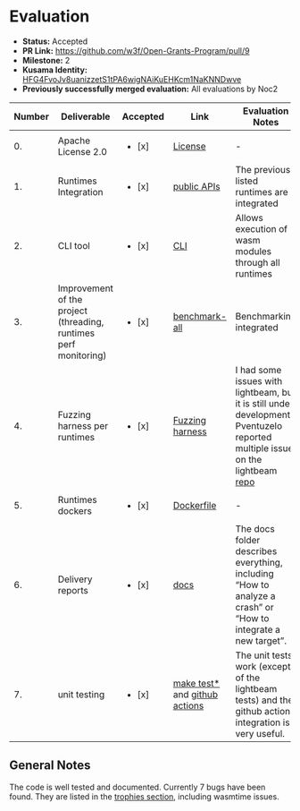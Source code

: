 # Evaluation

* **Status:** Accepted
* **PR Link:** https://github.com/w3f/Open-Grants-Program/pull/9
* **Milestone:** 2
* **Kusama Identity:** [HFG4FvoJv8uanizzetS1tPA6wigNAiKuEHKcm1NaKNNDwve](https://polkascan.io/pre/kusama/account/HFG4FvoJv8uanizzetS1tPA6wigNAiKuEHKcm1NaKNNDwve)
* **Previously successfully merged evaluation:** All evaluations by Noc2

| Number | Deliverable | Accepted | Link | Evaluation Notes |
| ------------- | ------------- | ------------- | ------------- |------------- |
| 0. | Apache License 2.0 | <ul><li>[x] </li></ul>|[License](https://github.com/pventuzelo/wasm_runtimes_fuzzing/blob/master/LICENSE)| - |
| 1. | Runtimes Integration |<ul><li>[x] </li></ul>|[public APIs](https://github.com/pventuzelo/wasm_runtimes_fuzzing/blob/master/warf/targets/src/lib.rs)| The previous listed runtimes are integrated | 
| 2.  | CLI tool |<ul><li>[x] </li></ul>| [CLI](https://github.com/pventuzelo/wasm_runtimes_fuzzing/blob/master/docs/WARF_SUBCOMMANDS.md#execute-one-wasm-module-throw-all-targets-execute-all) | Allows execution of wasm modules through all runtimes| 
| 3. | Improvement of the project (threading, runtimes perf monitoring) |<ul><li>[x] </li></ul>|[benchmark-all](https://github.com/pventuzelo/wasm_runtimes_fuzzing/blob/master/docs/WARF_SUBCOMMANDS.md#benchmark-execution-targets-speed-benchmark-all) | Benchmarking integrated |
| 4. | Fuzzing harness per runtimes |<ul><li>[x] </li></ul>|[Fuzzing harness](https://github.com/pventuzelo/wasm_runtimes_fuzzing/tree/master/warf/targets/src)|I had some issues with lightbeam, but it is still under development. Pventuzelo reported multiple issue on the lightbeam [repo](https://github.com/bytecodealliance/wasmtime/issues?q=is%3Aissue+author%3Apventuzelo+lightbeam+is%3Aopen)| 
| 5. | Runtimes dockers |<ul><li>[x] </li></ul>|[Dockerfile](https://github.com/pventuzelo/wasm_runtimes_fuzzing/blob/master/warf/Dockerfile)| -| 
| 6. | Delivery reports |<ul><li>[x] </li></ul>|[docs](https://github.com/pventuzelo/wasm_runtimes_fuzzing/tree/master/docs)| The docs folder describes everything, including “How to analyze a crash” or “How to integrate a new target”. |  
| 7. | unit testing |<ul><li>[x] </li></ul>|[make test\*](https://github.com/pventuzelo/wasm_runtimes_fuzzing/blob/c4e12bb9b35c09fb9f9434e08eb3b893b979f671/warf/Makefile#L60-L117) and [github actions](https://github.com/pventuzelo/wasm_runtimes_fuzzing/blob/master/.github/workflows/rust.yml)| The unit tests work (except of the lightbeam tests) and the github action integration is very useful. | 

## General Notes

The code is well tested and documented. Currently 7 bugs have been found. They are listed in the [trophies section](https://github.com/pventuzelo/wasm_runtimes_fuzzing/tree/master/trophies), including wasmtime issues.
